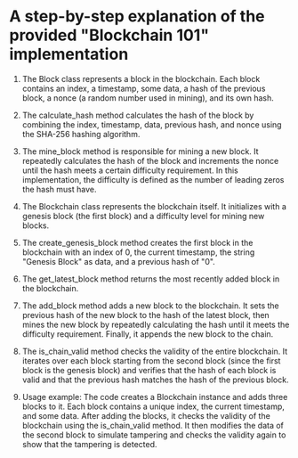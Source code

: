 # A step-by-step explanation of the provided "Blockchain 101" implementation

1. The Block class represents a block in the blockchain. Each block contains an index, a timestamp, some data, a hash of the previous block, a nonce (a random number used in mining), and its own hash.

2. The calculate_hash method calculates the hash of the block by combining the index, timestamp, data, previous hash, and nonce using the SHA-256 hashing algorithm.

3. The mine_block method is responsible for mining a new block. It repeatedly calculates the hash of the block and increments the nonce until the hash meets a certain difficulty requirement. In this implementation, the difficulty is defined as the number of leading zeros the hash must have.

4. The Blockchain class represents the blockchain itself. It initializes with a genesis block (the first block) and a difficulty level for mining new blocks.

5. The create_genesis_block method creates the first block in the blockchain with an index of 0, the current timestamp, the string "Genesis Block" as data, and a previous hash of "0".

6. The get_latest_block method returns the most recently added block in the blockchain.

7. The add_block method adds a new block to the blockchain. It sets the previous hash of the new block to the hash of the latest block, then mines the new block by repeatedly calculating the hash until it meets the difficulty requirement. Finally, it appends the new block to the chain.

8. The is_chain_valid method checks the validity of the entire blockchain. It iterates over each block starting from the second block (since the first block is the genesis block) and verifies that the hash of each block is valid and that the previous hash matches the hash of the previous block.

9. Usage example: The code creates a Blockchain instance and adds three blocks to it. Each block contains a unique index, the current timestamp, and some data. After adding the blocks, it checks the validity of the blockchain using the is_chain_valid method. It then modifies the data of the second block to simulate tampering and checks the validity again to show that the tampering is detected.
